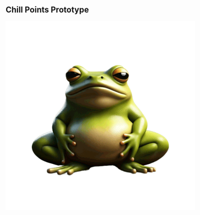 
## Chill Points Prototype


![Chill Points prototype](https://github.com/bazzarelli/chill-points/blob/main/public/images/frog-inhale-512.gif?raw=true)
